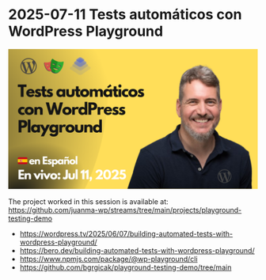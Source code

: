 # 2025-07-11 Tests automáticos con WordPress Playground

[![](./thumbnail.png)](https://youtu.be/h_nPac_MwLM)

The project worked in this session is available at:
https://github.com/juanma-wp/streams/tree/main/projects/playground-testing-demo

- https://wordpress.tv/2025/06/07/building-automated-tests-with-wordpress-playground/
- https://bero.dev/building-automated-tests-with-wordpress-playground/
- https://www.npmjs.com/package/@wp-playground/cli
- https://github.com/bgrgicak/playground-testing-demo/tree/main

